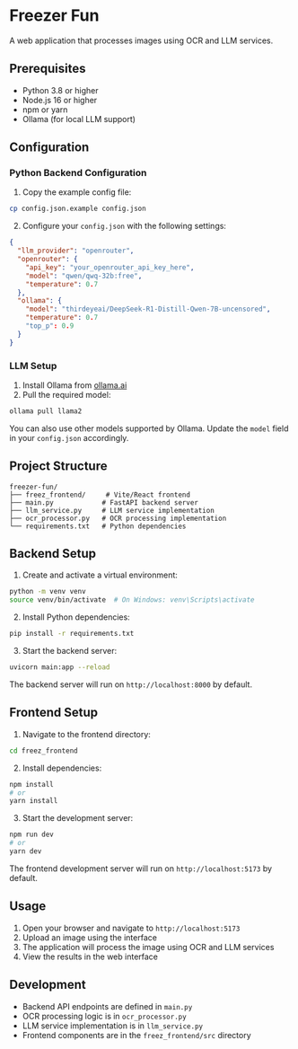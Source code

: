 # Freezer Fun

A web application that processes images using OCR and LLM services.

## Prerequisites

- Python 3.8 or higher
- Node.js 16 or higher
- npm or yarn
- Ollama (for local LLM support)

## Configuration

### Python Backend Configuration

1. Copy the example config file:
```bash
cp config.json.example config.json
```

2. Configure your `config.json` with the following settings:
```json
{
  "llm_provider": "openrouter",
  "openrouter": {
    "api_key": "your_openrouter_api_key_here",
    "model": "qwen/qwq-32b:free",
    "temperature": 0.7
  },
  "ollama": {
    "model": "thirdeyeai/DeepSeek-R1-Distill-Qwen-7B-uncensored",
    "temperature": 0.7
    "top_p": 0.9
  }
}

```

### LLM Setup

1. Install Ollama from [ollama.ai](https://ollama.ai)
2. Pull the required model:
```bash
ollama pull llama2
```

You can also use other models supported by Ollama. Update the `model` field in your `config.json` accordingly.

## Project Structure

```
freezer-fun/
├── freez_frontend/     # Vite/React frontend
├── main.py            # FastAPI backend server
├── llm_service.py     # LLM service implementation
├── ocr_processor.py   # OCR processing implementation
└── requirements.txt   # Python dependencies
```

## Backend Setup

1. Create and activate a virtual environment:
```bash
python -m venv venv
source venv/bin/activate  # On Windows: venv\Scripts\activate
```

2. Install Python dependencies:
```bash
pip install -r requirements.txt
```

3. Start the backend server:
```bash
uvicorn main:app --reload
```

The backend server will run on `http://localhost:8000` by default.

## Frontend Setup

1. Navigate to the frontend directory:
```bash
cd freez_frontend
```

2. Install dependencies:
```bash
npm install
# or
yarn install
```

3. Start the development server:
```bash
npm run dev
# or
yarn dev
```

The frontend development server will run on `http://localhost:5173` by default.

## Usage

1. Open your browser and navigate to `http://localhost:5173`
2. Upload an image using the interface
3. The application will process the image using OCR and LLM services
4. View the results in the web interface

## Development

- Backend API endpoints are defined in `main.py`
- OCR processing logic is in `ocr_processor.py`
- LLM service implementation is in `llm_service.py`
- Frontend components are in the `freez_frontend/src` directory

